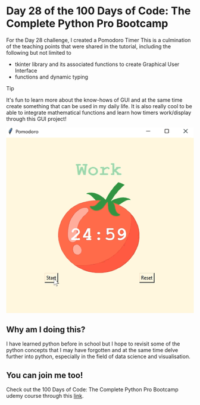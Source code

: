 <h1>Day 28 of the 100 Days of Code: The Complete Python Pro Bootcamp</h1>
<p>For the Day 28 challenge, I created a Pomodoro Timer This is a culmination of the teaching points that were shared in the tutorial, including the following but not limited to</p>
<ul>
  <li>tkinter library and its associated functions to create Graphical User Interface</li>
  <li>functions and dynamic typing</li>
</ul>

> [!TIP]
> It's fun to learn more about the know-hows of GUI and at the same time create something that can be used in my daily life. It is also really cool to be able to integrate mathematical functions and learn how timers work/display through this GUI project!

<div width = 150px>
  <img src="pomodoro_timer.gif"/>
</div>

<h2>Why am I doing this?</h2>
<p>I have learned python before in school but I hope to revisit some of the python concepts that I may have forgotten and at the same time delve further into python, especially in the field of data science and visualisation.</p>

<h2>You can join me too!</h2>
<p> Check out the 100 Days of Code: The Complete Python Pro Bootcamp udemy course through this <a href="https://www.udemy.com/course/100-days-of-code/">link</a>.</p>
